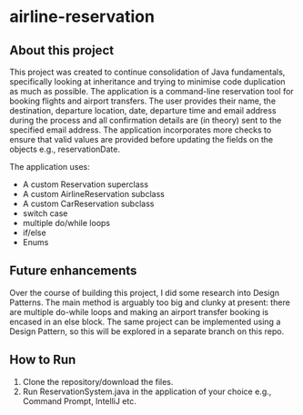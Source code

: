 # airline-reservation

## About this project
This project was created to continue consolidation of Java fundamentals, specifically looking at inheritance and trying to minimise code duplication as much as possible. The application is a command-line reservation tool for booking flights and airport transfers. The user provides their name, the destination, departure location, date, departure time and email address during the process and all confirmation details are (in theory) sent to the specified email address. The application incorporates more checks to ensure that valid values are provided before updating the fields on the objects e.g., reservationDate.

The application uses:
- A custom Reservation superclass
- A custom AirlineReservation subclass
- A custom CarReservation subclass
- switch case
- multiple do/while loops
- if/else
- Enums

## Future enhancements
Over the course of building this project, I did some research into Design Patterns. The main method is arguably too big and clunky at present: there are multiple do-while loops and making an airport transfer booking is encased in an else block. The same project can be implemented using a Design Pattern, so this will be explored in a separate branch on this repo.

## How to Run
1. Clone the repository/download the files.
2. Run ReservationSystem.java in the application of your choice e.g., Command Prompt, IntelliJ etc.
